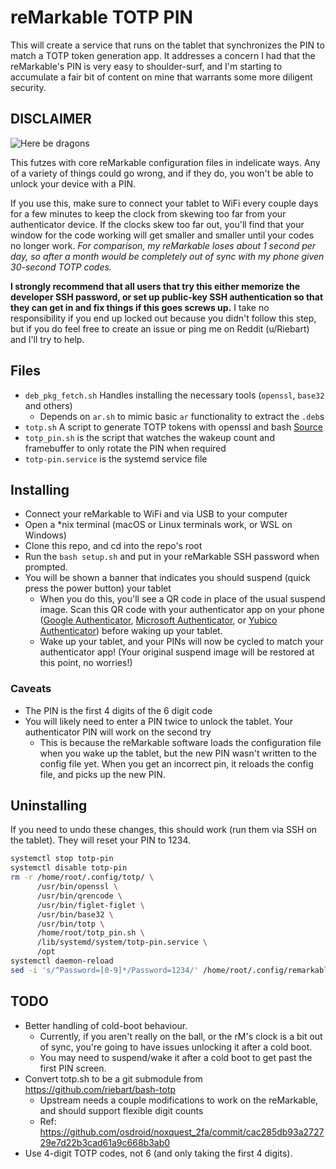 # reMarkable TOTP PIN

This will create a service that runs on the tablet that synchronizes the PIN to match a TOTP token generation app. It addresses a concern I had that the reMarkable's PIN is very easy to shoulder-surf, and I'm starting to accumulate a fair bit of content on mine that warrants some more diligent security.

## DISCLAIMER

![Here be dragons](http://ecx.images-amazon.com/images/I/51Hsvh0JutL.jpg)

This futzes with core reMarkable configuration files in indelicate ways. Any of a variety of things could go wrong, and if they do, you won't be able to unlock your device with a PIN.

If you use this, make sure to connect your tablet to WiFi every couple days for a few minutes to keep the clock from skewing too far from your authenticator device. If the clocks skew too far out, you'll find that your window for the code working will get smaller and smaller until your codes no longer work. _For comparison, my reMarkable loses about 1 second per day, so after a month would be completely out of sync with my phone given 30-second TOTP codes._

**I strongly recommend that all users that try this either memorize the developer SSH password, or set up public-key SSH authentication so that they can get in and fix things if this goes screws up.** I take no responsibility if you end up locked out because you didn't follow this step, but if you do feel free to create an issue or ping me on Reddit (u/Riebart) and I'll try to help.

## Files

- `deb_pkg_fetch.sh` Handles installing the necessary tools (`openssl`, `base32` and others)
  - Depends on `ar.sh` to mimic basic `ar` functionality to extract the `.deb`s
- `totp.sh` A script to generate TOTP tokens with openssl and bash [Source](https://github.com/Riebart/bash-totp)
- `totp_pin.sh` is the script that watches the wakeup count and framebuffer to only rotate the PIN when required
- `totp-pin.service`  is the systemd service file

## Installing

- Connect your reMarkable to WiFi and via USB to your computer
- Open a *nix terminal (macOS or Linux terminals work, or WSL on Windows)
- Clone this repo, and cd into the repo's root
- Run the `bash setup.sh` and put in your reMarkable SSH password when prompted.
- You will be shown a banner that indicates you should suspend (quick press the power button) your tablet
  - When you do this, you'll see a QR code in place of the usual suspend image. Scan this QR code with your authenticator app on your phone ([Google Authenticator](https://play.google.com/store/apps/details?id=com.google.android.apps.authenticator2&hl=en_us), [Microsoft Authenticator](https://play.google.com/store/apps/details?id=com.azure.authenticator&hl=en_us), or [Yubico Authenticator](https://play.google.com/store/apps/details?id=com.yubico.yubioath&hl=en_us)) before waking up your tablet.
  - Wake up your tablet, and your PINs will now be cycled to match your authenticator app! (Your original suspend image will be restored at this point, no worries!)

### Caveats

- The PIN is the first 4 digits of the 6 digit code
- You will likely need to enter a PIN twice to unlock the tablet. Your authenticator PIN will work on the second try
  - This is because the reMarkable software loads the configuration file when you wake up the tablet, but the new PIN wasn't written to the config file yet. When you get an incorrect pin, it reloads the config file, and picks up the new PIN.

## Uninstalling

If you need to undo these changes, this should work (run them via SSH on the tablet). They will reset your PIN to 1234.

```bash
systemctl stop totp-pin
systemctl disable totp-pin
rm -r /home/root/.config/totp/ \
      /usr/bin/openssl \
      /usr/bin/qrencode \
      /usr/bin/figlet-figlet \
      /usr/bin/base32 \
      /usr/bin/totp \
      /home/root/totp_pin.sh \
      /lib/systemd/system/totp-pin.service \
      /opt
systemctl daemon-reload
sed -i 's/^Password=[0-9]*/Password=1234/' /home/root/.config/remarkable/xochitl.conf
```

## TODO

- Better handling of cold-boot behaviour.
  - Currently, if you aren't really on the ball, or the rM's clock is a bit out of sync, you're going to have issues unlocking it after a cold boot.
  - You may need to suspend/wake it after a cold boot to get past the first PIN screen.
- Convert totp.sh to be a git submodule from https://github.com/riebart/bash-totp
  - Upstream needs a couple modifications to work on the reMarkable, and should support flexible digit counts
  - Ref: https://github.com/osdroid/noxquest_2fa/commit/cac285db93a272729e7d22b3cad61a9c668b3ab0
- Use 4-digit TOTP codes, not 6 (and only taking the first 4 digits).
